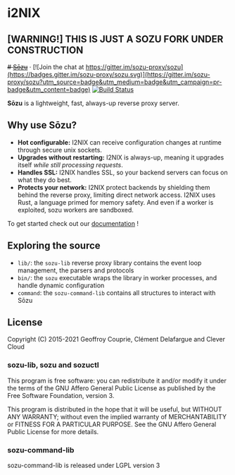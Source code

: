 # i2NIX 


## [WARNING!] THIS IS JUST  A SOZU FORK UNDER CONSTRUCTION 



~~# [Sōzu](https://www.sozu.io/)~~ &middot; [![Join the chat at https://gitter.im/sozu-proxy/sozu](https://badges.gitter.im/sozu-proxy/sozu.svg)](https://gitter.im/sozu-proxy/sozu?utm_source=badge&utm_medium=badge&utm_campaign=pr-badge&utm_content=badge) [![Build Status](https://travis-ci.org/sozu-proxy/sozu.svg?branch=master)](https://travis-ci.org/sozu-proxy/sozu)

**Sōzu** is a lightweight, fast, always-up reverse proxy server.

## Why use Sōzu?

- **Hot configurable:** I2NIX can receive configuration changes at runtime through secure unix sockets.
- **Upgrades without restarting:** I2NIX is always-up, meaning it upgrades itself *while still processing requests*.
- **Handles SSL:** I2NIX handles SSL, so your backend servers can focus on what they do best.
- **Protects your network:** I2NIX protect backends by shielding them behind the reverse proxy, limiting direct network access. I2NIX uses Rust, a language primed for memory safety. And even if a worker is exploited, sozu workers are sandboxed.

To get started check out our [documentation](./doc/README.md) !

## Exploring the source

- `lib/`: the `sozu-lib` reverse proxy library contains the event loop management, the parsers and protocols
- `bin/`: the `sozu` executable wraps the library in worker processes, and handle dynamic configuration
- `command`: the `sozu-command-lib` contains all structures to interact with Sōzu

## License

Copyright (C) 2015-2021 Geoffroy Couprie, Clément Delafargue and Clever Cloud

### sozu-lib, sozu and sozuctl

This program is free software: you can redistribute it and/or modify it under
the terms of the GNU Affero General Public License as published by the Free
Software Foundation, version 3.

This program is distributed in the hope that it will be useful, but WITHOUT ANY WARRANTY;
without even the implied warranty of MERCHANTABILITY or FITNESS FOR A PARTICULAR PURPOSE.
See the GNU Affero General Public License for more details.

### sozu-command-lib

sozu-command-lib is released under LGPL version 3
